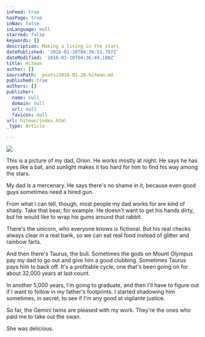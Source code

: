 ```yaml
---
inFeed: true
hasPage: true
inNav: false
inLanguage: null
starred: false
keywords: []
description: Making a living in the stars
datePublished: '2016-01-20T04:36:51.787Z'
dateModified: '2016-01-20T04:36:49.100Z'
title: Hitman
author: []
sourcePath: _posts/2016-01-20-hitman.md
published: true
authors: []
publisher:
  name: null
  domain: null
  url: null
  favicon: null
url: hitman/index.html
_type: Article

---
```

![](https://the-grid-user-content.s3-us-west-2.amazonaws.com/732b518b-1af6-4265-9a6a-ec433fc0ff92.jpg)

This is a picture of my dad, Orion. He works mostly at night. He says he has eyes like a bat, and sunlight makes it too hard for him to find his way among the stars.

My dad is a mercenary. He says there's no shame in it, because even good guys sometimes need a hired gun.

From what I can tell, though, most people my dad works for are kind of shady. Take that bear, for example. He doesn't want to get his hands dirty, but he would like to wrap his gums around that rabbit.

There's the unicorn, who everyone knows is fictional. But his real checks always clear in a real bank, so we can eat real food instead of glitter and rainbow farts.

And then there's Taurus, the bull. Sometimes the gods on Mount Olympus pay my dad to go out and give him a good clubbing. Sometimes Taurus pays him to back off. It's a profitable cycle, one that's been going on for about 32,000 years at last count. 

In another 5,000 years, I'm going to graduate, and then I'll have to figure out if I want to follow in my father's footprints. I started shadowing him sometimes, in secret, to see if I'm any good at vigilante justice. 

So far, the Gemini twins are pleased with my work. They're the ones who paid me to take out the swan.

She was delicious.